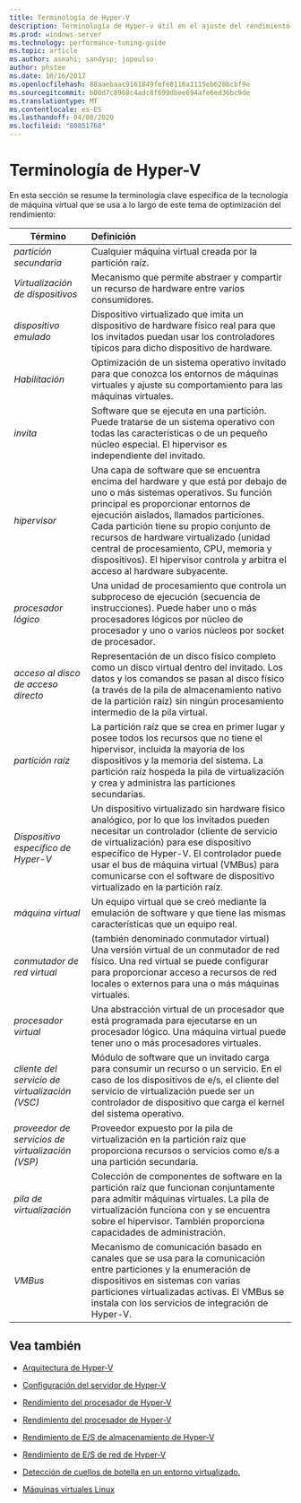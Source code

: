 ```yaml
---
title: Terminología de Hyper-V
description: Terminología de Hyper-v útil en el ajuste del rendimiento de Hyper-V
ms.prod: windows-server
ms.technology: performance-tuning-guide
ms.topic: article
ms.author: asmahi; sandysp; jopoulso
author: phstee
ms.date: 10/16/2017
ms.openlocfilehash: 88aaebaac9161849fefe8116a1115eb628bcbf9e
ms.sourcegitcommit: b00d7c8968c4adc8f699dbee694afe6ed36bc9de
ms.translationtype: MT
ms.contentlocale: es-ES
ms.lasthandoff: 04/08/2020
ms.locfileid: "80851768"
---
```

# <a name="hyper-v-terminology"></a>Terminología de Hyper-V
En esta sección se resume la terminología clave específica de la tecnología de máquina virtual que se usa a lo largo de este tema de optimización del rendimiento:

| Término        | Definición           |
| ------------- |:------------|
|*partición secundaria* | Cualquier máquina virtual creada por la partición raíz.|
|*Virtualización de dispositivos* | Mecanismo que permite abstraer y compartir un recurso de hardware entre varios consumidores.|
|*dispositivo emulado*|Dispositivo virtualizado que imita un dispositivo de hardware físico real para que los invitados puedan usar los controladores típicos para dicho dispositivo de hardware.|
|*Habilitación*|Optimización de un sistema operativo invitado para que conozca los entornos de máquinas virtuales y ajuste su comportamiento para las máquinas virtuales.|
|*invita*|Software que se ejecuta en una partición. Puede tratarse de un sistema operativo con todas las características o de un pequeño núcleo especial. El hipervisor es independiente del invitado.|
|*hipervisor*|Una capa de software que se encuentra encima del hardware y que está por debajo de uno o más sistemas operativos. Su función principal es proporcionar entornos de ejecución aislados, llamados particiones. Cada partición tiene su propio conjunto de recursos de hardware virtualizado (unidad central de procesamiento, CPU, memoria y dispositivos). El hipervisor controla y arbitra el acceso al hardware subyacente.|
|*procesador lógico*| Una unidad de procesamiento que controla un subproceso de ejecución (secuencia de instrucciones). Puede haber uno o más procesadores lógicos por núcleo de procesador y uno o varios núcleos por socket de procesador.|
| *acceso al disco de acceso directo*|Representación de un disco físico completo como un disco virtual dentro del invitado. Los datos y los comandos se pasan al disco físico (a través de la pila de almacenamiento nativo de la partición raíz) sin ningún procesamiento intermedio de la pila virtual.|
|*partición raíz*|La partición raíz que se crea en primer lugar y posee todos los recursos que no tiene el hipervisor, incluida la mayoría de los dispositivos y la memoria del sistema. La partición raíz hospeda la pila de virtualización y crea y administra las particiones secundarias.|
|*Dispositivo específico de Hyper-V*|Un dispositivo virtualizado sin hardware físico analógico, por lo que los invitados pueden necesitar un controlador (cliente de servicio de virtualización) para ese dispositivo específico de Hyper-V. El controlador puede usar el bus de máquina virtual (VMBus) para comunicarse con el software de dispositivo virtualizado en la partición raíz.|
|*máquina virtual*|Un equipo virtual que se creó mediante la emulación de software y que tiene las mismas características que un equipo real.|
| *conmutador de red virtual*|(también denominado conmutador virtual) Una versión virtual de un conmutador de red físico. Una red virtual se puede configurar para proporcionar acceso a recursos de red locales o externos para una o más máquinas virtuales.|
|*procesador virtual*|Una abstracción virtual de un procesador que está programada para ejecutarse en un procesador lógico. Una máquina virtual puede tener uno o más procesadores virtuales.|
|*cliente del servicio de virtualización (VSC)*|Módulo de software que un invitado carga para consumir un recurso o un servicio. En el caso de los dispositivos de e/s, el cliente del servicio de virtualización puede ser un controlador de dispositivo que carga el kernel del sistema operativo.|
| *proveedor de servicios de virtualización (VSP)*|  Proveedor expuesto por la pila de virtualización en la partición raíz que proporciona recursos o servicios como e/s a una partición secundaria.|
| *pila de virtualización*|Colección de componentes de software en la partición raíz que funcionan conjuntamente para admitir máquinas virtuales. La pila de virtualización funciona con y se encuentra sobre el hipervisor. También proporciona capacidades de administración.|
|*VMBus*|Mecanismo de comunicación basado en canales que se usa para la comunicación entre particiones y la enumeración de dispositivos en sistemas con varias particiones virtualizadas activas. El VMBus se instala con los servicios de integración de Hyper-V.|

## <a name="see-also"></a>Vea también

-   [Arquitectura de Hyper-V](architecture.md)

-   [Configuración del servidor de Hyper-V](configuration.md)

-   [Rendimiento del procesador de Hyper-V](processor-performance.md)

-   [Rendimiento del procesador de Hyper-V](memory-performance.md)

-   [Rendimiento de E/S de almacenamiento de Hyper-V](storage-io-performance.md)

-   [Rendimiento de E/S de red de Hyper-V](network-io-performance.md)

-   [Detección de cuellos de botella en un entorno virtualizado.](detecting-virtualized-environment-bottlenecks.md)

-   [Máquinas virtuales Linux](linux-virtual-machine-considerations.md)
